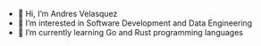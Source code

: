 - 👋 Hi, I’m Andres Velasquez
- 👀 I’m interested in Software Development and Data Engineering
- 🌱 I’m currently learning Go and Rust programming languages

<!---
avelasquezhe84/avelasquezhe84 is a ✨ special ✨ repository because its `README.md` (this file) appears on your GitHub profile.
You can click the Preview link to take a look at your changes.
--->
